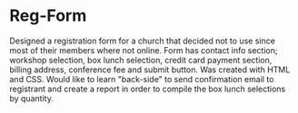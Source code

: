 # Reg-Form
Designed a registration form for a church that decided not to use since most of their members where not online.
Form has contact info section; workshop selection, box lunch selection, credit card payment section, billing address, conference fee and submit button.
Was created with HTML and CSS.
Would like to learn "back-side" to send confirmation email to registrant and create a report in order to compile the box lunch selections by quantity.
